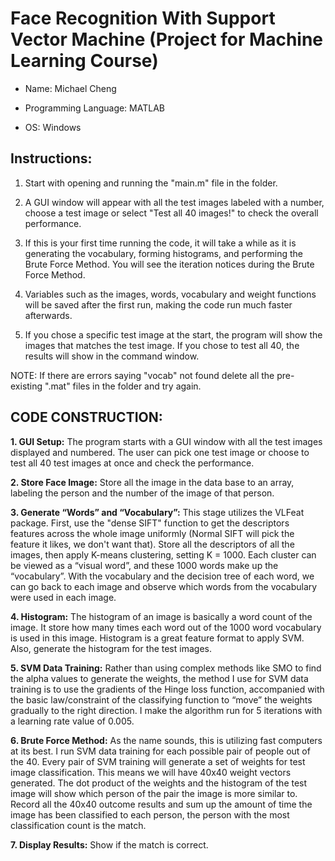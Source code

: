 # Face Recognition With Support Vector Machine (Project for Machine Learning Course)

- Name: Michael Cheng

- Programming Language: MATLAB

- OS: Windows

## Instructions:
1) Start with opening and running the "main.m" file in the folder. 

2) A GUI window will appear with all the test images labeled with a number, 
choose a test image or select "Test all 40 images!" to check the overall performance.

3) If this is your first time running the code, it will take a while as it is generating the vocabulary,
forming histograms, and performing the Brute Force Method. You will see the iteration notices during 
the Brute Force Method.

4) Variables such as the images, words, vocabulary and weight functions will be saved after the first run,
making the code run much faster afterwards.

5) If you chose a specific test image at the start, the program will show the images that matches the test image.
If you chose to test all 40, the results will show in the command window.

NOTE: If there are errors saying "vocab" not found delete all the pre-existing ".mat" files in the folder and try again.



## CODE CONSTRUCTION:
**1.	GUI Setup:**
The program starts with a GUI window with all the test images displayed and numbered. The user can pick one test 
image or choose to test all 40 test images at once and check the performance. 

**2.	Store Face Image:**
Store all the image in the data base to an array, labeling the person and the number of the image of that person. 
 
**3.	Generate “Words” and “Vocabulary”:**
This stage utilizes the VLFeat package. First, use the "dense SIFT" function to get the descriptors features across 
the whole image uniformly (Normal SIFT will pick the feature it likes, we don't want that). Store all the descriptors 
of all the images, then apply K-means clustering, setting K = 1000. Each cluster can be viewed as a “visual word”, 
and these 1000 words make up the “vocabulary”. With the vocabulary and the decision tree of each word, we can go back 
to each image and observe which words from the vocabulary were used in each image. 

**4.	Histogram:**
The histogram of an image is basically a word count of the image. It store how many times each word out of the 1000 word 
vocabulary is used in this image. Histogram is a great feature format to apply SVM. Also, generate the histogram for the 
test images.

**5.	SVM Data Training:**
Rather than using complex methods like SMO to find the alpha values to generate the weights, the method I use for SVM data
training is to use the gradients of the Hinge loss function, accompanied with the basic law/constraint of the classifying 
function to “move” the weights gradually to the right direction. I make the algorithm run for 5 iterations with a 
learning rate value of 0.005. 

**6.	Brute Force Method:**
As the name sounds, this is utilizing fast computers at its best. I run SVM data training for each possible pair of people 
out of the 40. Every pair of SVM training will generate a set of weights for test image classification. This means we will 
have 40x40 weight vectors generated. The dot product of the weights and the histogram of the test image will show which 
person of the pair the image is more similar to. Record all the 40x40 outcome results and sum up the amount of time the 
image has been classified to each person, the person with the most classification count is the match. 

**7.	Display Results:**
Show if the match is correct.
